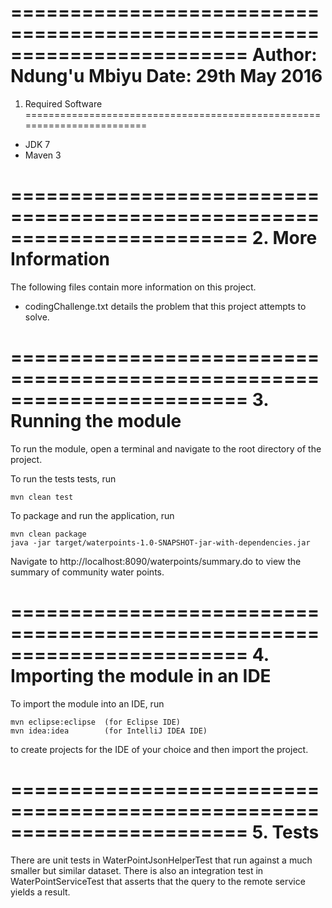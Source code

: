 ========================================================================
Author: Ndung'u Mbiyu
Date:	29th May 2016
========================================================================

1. Required Software
========================================================================

- JDK 7
- Maven 3

========================================================================
2. More Information
========================================================================
The following files contain more information on this project.

- codingChallenge.txt details the problem that this project attempts to
solve.

========================================================================
3. Running the module
========================================================================

To run the module, open a terminal and navigate to the root directory of
the project.

To run the tests tests, run

	mvn clean test
	
To package and run the application, run

	mvn clean package
	java -jar target/waterpoints-1.0-SNAPSHOT-jar-with-dependencies.jar
	
Navigate to http://localhost:8090/waterpoints/summary.do to view the
summary of community water points.
	
========================================================================
4. Importing the module in an IDE
========================================================================

To import the module into an IDE, run

	mvn eclipse:eclipse  (for Eclipse IDE)
	mvn idea:idea	     (for IntelliJ IDEA IDE)
	
to create projects for the IDE of your choice and then import the project.

========================================================================
5. Tests
========================================================================

There are unit tests in WaterPointJsonHelperTest that run against a
much smaller but similar dataset. There is also an integration test in
WaterPointServiceTest that asserts that the query to the remote service
yields a result.
